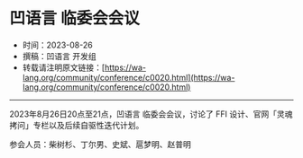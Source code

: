 # 凹语言 临委会会议

- 时间：2023-08-26
- 撰稿：凹语言 开发组
- 转载请注明原文链接：[https://wa-lang.org/community/conference/c0020.html](https://wa-lang.org/community/conference/c0020.html)

---

2023年8月26日20点至21点，凹语言 临委会会议，讨论了 FFI 设计、官网「灵魂拷问」专栏以及后续自驱性迭代计划。

参会人员：柴树杉、丁尔男、史斌、扈梦明、赵普明
